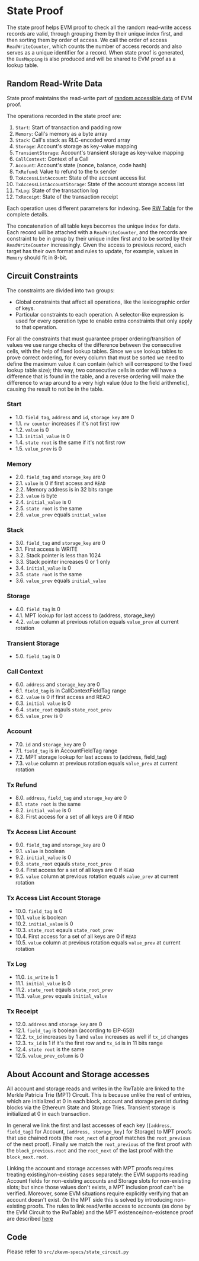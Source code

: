 # State Proof

The state proof helps EVM proof to check all the random read-write access records are valid, through grouping them by their unique index first, and then sorting them by order of access. We call the order of access `ReadWriteCounter`, which counts the number of access records and also serves as a unique identifier for a record. When state proof is generated, the `BusMapping` is also produced and will be shared to EVM proof as a lookup table.

## Random Read-Write Data

State proof maintains the read-write part of [random accessible data](./evm-proof.md#Random-Accessible-Data) of EVM proof.

The operations recorded in the state proof are:

1. `Start`: Start of transaction and padding row
2. `Memory`: Call's memory as a byte array
3. `Stack`: Call's stack as RLC-encoded word array
4. `Storage`: Account's storage as key-value mapping
5. `TransientStorage`: Account's transient storage as key-value mapping
6. `CallContext`: Context of a Call
7. `Account`: Account's state (nonce, balance, code hash)
8. `TxRefund`: Value to refund to the tx sender
9. `TxAccessListAccount`: State of the account access list
10. `TxAccessListAccountStorage`: State of the account storage access list
11. `TxLog`: State of the transaction log
12. `TxReceipt`: State of the transaction receipt

Each operation uses different parameters for indexing.  See [RW Table](./tables.md#rw_table) for the complete details.

The concatenation of all table keys becomes the unique index for data. Each record will be attached with a `ReadWriteCounter`, and the records are constraint to be in group by their unique index first and to be sorted by their `ReadWriteCounter` increasingly. Given the access to previous record, each target has their own format and rules to update, for example, values in `Memory` should fit in 8-bit.

## Circuit Constraints

The constraints are divided into two groups:

- Global constraints that affect all operations, like the lexicographic order of keys.
- Particular constraints to each operation.  A selector-like expression is used for every operation type to enable extra constraints that only apply to that operation.

For all the constraints that must guarantee proper ordering/transition of
values we use range checks of the difference between the consecutive cells,
with the help of fixed lookup tables.  Since we use lookup tables to prove
correct ordering, for every column that must be sorted we need to define the
maximum value it can contain (which will correspond to the fixed lookup table
size); this way, two consecutive cells in order will have a difference that is
found in the table, and a reverse ordering will make the difference to wrap
around to a very high value (due to the field arithmetic), causing the result
to not be in the table.

### Start
- 1.0. `field_tag`, `address` and `id`, `storage_key` are 0
- 1.1. `rw counter` increases if it's not first row
- 1.2. `value` is 0
- 1.3. `initial_value` is 0
- 1.4. `state root` is the same if it's not first row
- 1.5. `value_prev` is 0

### Memory
- 2.0. `field_tag` and `storage_key` are 0
- 2.1. `value` is 0 if first access and `READ`
- 2.2. Memory address is in 32 bits range
- 2.3. `value` is byte
- 2.4. `initial_value` is 0
- 2.5. `state root` is the same
- 2.6. `value_prev` equals `initial_value`

### Stack

- 3.0. `field_tag` and `storage_key` are 0
- 3.1. First access is WRITE
- 3.2. Stack pointer is less than 1024
- 3.3. Stack pointer increases 0 or 1 only
- 3.4. `initial_value` is 0
- 3.5. `state root` is the same
- 3.6. `value_prev` equals `initial_value`

### Storage
- 4.0. `field_tag` is 0
- 4.1. MPT lookup for last access to (address, storage_key)
- 4.2. `value` column at previous rotation equals `value_prev` at current rotation

### Transient Storage
- 5.0. `field_tag` is 0

### Call Context
- 6.0. `address` and `storage_key` are 0
- 6.1. `field_tag` is in CallContextFieldTag range
- 6.2. `value` is 0 if first access and READ
- 6.3. `initial value` is 0
- 6.4. `state_root` eqauls `state_root_prev`
- 6.5. `value_prev` is 0

### Account
- 7.0. `id` and `storage_key` are 0
- 7.1. `field_tag` is in AccountFieldTag range
- 7.2. MPT storage lookup for last access to (address, field_tag)
- 7.3. `value` column at previous rotation equals `value_prev` at current rotation

### Tx Refund
- 8.0. `address`, `field_tag` and `storage_key` are 0
- 8.1. `state root` is the same
- 8.2. `initial_value` is 0
- 8.3. First access for a set of all keys are 0 if `READ`

### Tx Access List Account
- 9.0. `field_tag` and `storage_key` are 0
- 9.1. `value` is boolean
- 9.2. `initial_value` is 0
- 9.3. `state_root` eqauls `state_root_prev`
- 9.4. First access for a set of all keys are 0 if `READ`
- 9.5. `value` column at previous rotation equals `value_prev` at current rotation

### Tx Access List Account Storage
- 10.0. `field_tag` is 0
- 10.1. `value` is boolean
- 10.2. `initial_value` is 0
- 10.3. `state_root` eqauls `state_root_prev`
- 10.4. First access for a set of all keys are 0 if `READ`
- 10.5. `value` column at previous rotation equals `value_prev` at current rotation

### Tx Log
- 11.0. `is_write` is 1
- 11.1. `initial_value` is 0
- 11.2. `state_root` eqauls `state_root_prev`
- 11.3. `value_prev` equals `initial_value`

### Tx Receipt
- 12.0. `address` and `storage_key` are 0
- 12.1. `field_tag` is boolean (according to EIP-658)
- 12.2. `tx_id` increases by 1 and `value` increases as well if `tx_id` changes 
- 12.3. `tx_id` is 1 if it's the first row and `tx_id` is in 11 bits range
- 12.4. `state root` is the same
- 12.5. `value_prev_column` is 0

## About Account and Storage accesses

All account and storage reads and writes in the RwTable are linked to the Merkle
Patricia Trie (MPT) Circuit.  This is because unlike the rest of entries, which
are initialized at 0 in each block, account and storage persist during blocks via
the Ethereum State and Storage Tries. Transient storage is initialized at 0 in
each transaction.

In general we link the first and last accesses of each key (`[address,
field_tag]` for Account, `[address, storage_key]` for Storage) to MPT proofs that
use chained roots (the `root_next` of a proof matches the `root_previous` of the
next proof).  Finally we match the `root_previous` of the first proof with the
`block_previous.root` and the `root_next` of the last proof with the
`block_next.root`.

Linking the account and storage accesses with MPT proofs requires treating
existing/non-existing cases separately: the EVM supports reading Account
fields for non-existing accounts and Storage slots for non-existing slots; but
since those values don't exists, a MPT inclusion proof can't be verified.
Moreover, some EVM situations require explicitly verifying that an account
doesn't exist.  On the MPT side this is solved by introducing non-existing
proofs.  The rules to link read/write access to accounts (as done by the EVM
Circuit to the RwTable) and the MPT existence/non-existence proof are described
[here](/specs/evm-proof.md#account-non-existence)

## Code

Please refer to `src/zkevm-specs/state_circuit.py`

